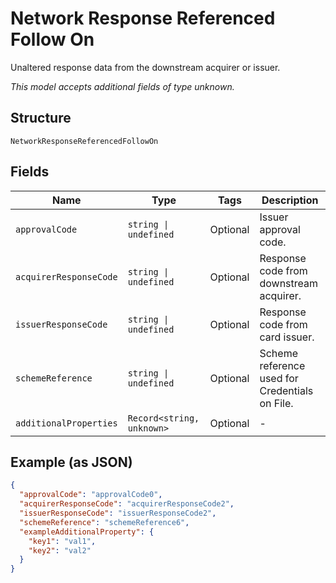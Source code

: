 
# Network Response Referenced Follow On

Unaltered response data from the downstream acquirer or issuer.

*This model accepts additional fields of type unknown.*

## Structure

`NetworkResponseReferencedFollowOn`

## Fields

| Name | Type | Tags | Description |
|  --- | --- | --- | --- |
| `approvalCode` | `string \| undefined` | Optional | Issuer approval code. |
| `acquirerResponseCode` | `string \| undefined` | Optional | Response code from downstream acquirer. |
| `issuerResponseCode` | `string \| undefined` | Optional | Response code from card issuer. |
| `schemeReference` | `string \| undefined` | Optional | Scheme reference used for Credentials on File. |
| `additionalProperties` | `Record<string, unknown>` | Optional | - |

## Example (as JSON)

```json
{
  "approvalCode": "approvalCode0",
  "acquirerResponseCode": "acquirerResponseCode2",
  "issuerResponseCode": "issuerResponseCode2",
  "schemeReference": "schemeReference6",
  "exampleAdditionalProperty": {
    "key1": "val1",
    "key2": "val2"
  }
}
```

